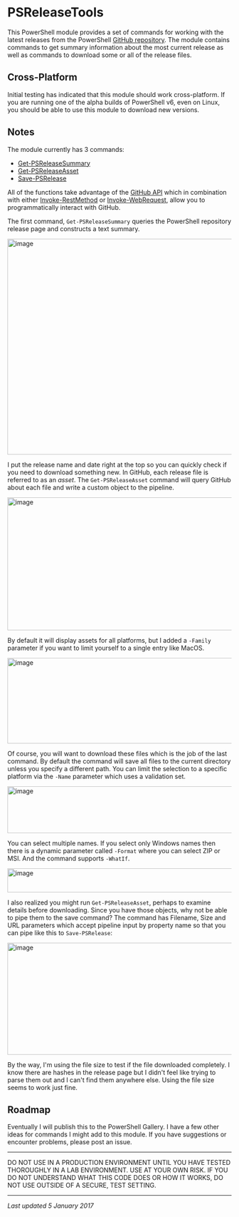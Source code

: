 # PSReleaseTools #

This PowerShell module provides a set of commands for working with the latest releases from the PowerShell [GitHub repository](https://github.com/PowerShell/PowerShell). The module contains commands to get summary information about the most current release as well as commands to download some or all of the release files.

## Cross-Platform
Initial testing has indicated that this module should work cross-platform. If you are running one of the alpha builds of PowerShell v6, even on Linux, you should be able to use this module to download new versions.

## Notes
The module currently has 3 commands:

- [Get-PSReleaseSummary](https://github.com/jdhitsolutions/PSReleaseTools/blob/master/Docs/Get-PSReleaseSummary.md)
- [Get-PSReleaseAsset](https://github.com/jdhitsolutions/PSReleaseTools/blob/master/Docs/Get-PSReleaseAsset.md)
- [Save-PSRelease](https://github.com/jdhitsolutions/PSReleaseTools/blob/master/Docs/Save-PSRelease.md)

All of the functions take advantage of the [GitHub API](https://developer.github.com/v3/ "learn more about the API") which in combination with either <a title="Read online help for this command" href="http://go.microsoft.com/fwlink/?LinkID=217034" target="_blank">Invoke-RestMethod</a> or <a title="Read online help for this command" href="http://go.microsoft.com/fwlink/?LinkID=217035" target="_blank">Invoke-WebRequest</a>, allow you to programmatically interact with GitHub.

The first command, `Get-PSReleaseSummary` queries the PowerShell repository release page and constructs a text summary.

<a href="http://jdhitsolutions.com/blog/wp-content/uploads/2017/01/image.png"><img style="background-image: none; padding-top: 0px; padding-left: 0px; margin: 0px; display: inline; padding-right: 0px; border: 0px;" title="image" src="http://jdhitsolutions.com/blog/wp-content/uploads/2017/01/image_thumb.png" alt="image" width="547" height="484" border="0" /></a>

I put the release name and date right at the top so you can quickly check if you need to download something new. In GitHub, each release file is referred to as an <em>asset</em>. The `Get-PSReleaseAsset` command will query GitHub about each file and write a custom object to the pipeline.

<a href="http://jdhitsolutions.com/blog/wp-content/uploads/2017/01/image-1.png"><img style="background-image: none; padding-top: 0px; padding-left: 0px; margin: 0px; display: inline; padding-right: 0px; border: 0px;" title="image" src="http://jdhitsolutions.com/blog/wp-content/uploads/2017/01/image_thumb-1.png" alt="image" width="644" height="298" border="0" /></a>

By default it will display assets for all platforms, but I added a `-Family` parameter if you want to limit yourself to a single entry like MacOS.

<a href="http://jdhitsolutions.com/blog/wp-content/uploads/2017/01/image-2.png"><img style="background-image: none; padding-top: 0px; padding-left: 0px; margin: 0px; display: inline; padding-right: 0px; border: 0px;" title="image" src="http://jdhitsolutions.com/blog/wp-content/uploads/2017/01/image_thumb-2.png" alt="image" width="644" height="192" border="0" /></a>

Of course, you will want to download these files which is the job of the last command. By default the command will save all files to the current directory unless you specify a different path. You can limit the selection to a specific platform via the `-Name` parameter which uses a validation set.

<a href="http://jdhitsolutions.com/blog/wp-content/uploads/2017/01/image-3.png"><img style="background-image: none; padding-top: 0px; padding-left: 0px; margin: 0px; display: inline; padding-right: 0px; border: 0px;" title="image" src="http://jdhitsolutions.com/blog/wp-content/uploads/2017/01/image_thumb-3.png" alt="image" width="644" height="105" border="0" /></a>

You can select multiple names. If you select only Windows names then there is a dynamic parameter called `-Format` where you can select ZIP or MSI. And the command supports `-WhatIf`.

<a href="http://jdhitsolutions.com/blog/wp-content/uploads/2017/01/image-4.png"><img style="background-image: none; padding-top: 0px; padding-left: 0px; margin: 0px; display: inline; padding-right: 0px; border: 0px;" title="image" src="http://jdhitsolutions.com/blog/wp-content/uploads/2017/01/image_thumb-4.png" alt="image" width="644" height="54" border="0" /></a>

I also realized you might run `Get-PSReleaseAsset`, perhaps to examine details before downloading. Since you have those objects, why not be able to pipe them to the save command? The command has Filename, Size and URL parameters which accept pipeline input by property name so that you can pipe like this to `Save-PSRelease`:

<a href="http://jdhitsolutions.com/blog/wp-content/uploads/2017/01/image-5.png"><img style="background-image: none; padding-top: 0px; padding-left: 0px; margin: 0px; display: inline; padding-right: 0px; border: 0px;" title="image" src="http://jdhitsolutions.com/blog/wp-content/uploads/2017/01/image_thumb-5.png" alt="image" width="644" height="251" border="0" /></a>

By the way, I'm using the file size to test if the file downloaded completely. I know there are hashes in the release page but I didn't feel like trying to parse them out and I can't find them anywhere else. Using the file size seems to work just fine.

## Roadmap
Eventually I will publish this to the PowerShell Gallery. I have a few other ideas for commands I might add to this module. If you have suggestions or encounter problems, please post an issue.

****************************************************************
DO NOT USE IN A PRODUCTION ENVIRONMENT UNTIL YOU HAVE TESTED 
THOROUGHLY IN A LAB ENVIRONMENT. USE AT YOUR OWN RISK. IF YOU DO 
NOT UNDERSTAND WHAT THIS CODE DOES OR HOW IT WORKS, DO NOT USE
OUTSIDE OF A SECURE, TEST SETTING.      
****************************************************************

*Last updated 5 January 2017*
